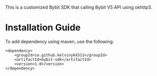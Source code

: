 This is a customized Bybit SDK that calling Bybit V5 API using okhttp3.

<h1>Installation Guide</h1>

To add dependency using maven, use the following:
```
<dependency>
    <groupId>io.github.kelvinykk511</groupId>
    <artifactId>bybit-sdk</artifactId>
    <version>1.0</version>
</dependency>
```
